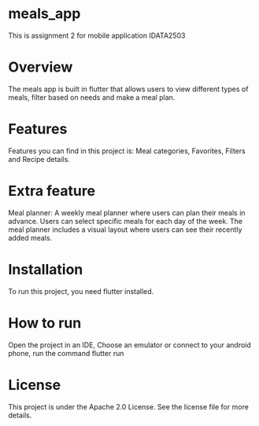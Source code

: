 # meals_app
This is assignment 2 for mobile application IDATA2503

# Overview
The meals app is built in flutter that allows users to view different types of meals,
filter based on needs and make a meal plan.

# Features 
Features you can find in this project is:
Meal categories, Favorites, Filters and Recipe details.

# Extra feature
Meal planner: A weekly meal planner where users can plan their meals in advance.
Users can select specific meals for each day of the week. The meal planner includes a visual layout where
users can see their recently added meals.

# Installation
To run this project, you need flutter installed.

# How to run
Open the project in an IDE, 
Choose an emulator or connect to your android phone,
run the command flutter run

# License
This project is under the Apache 2.0 License. See the license file for more details.
